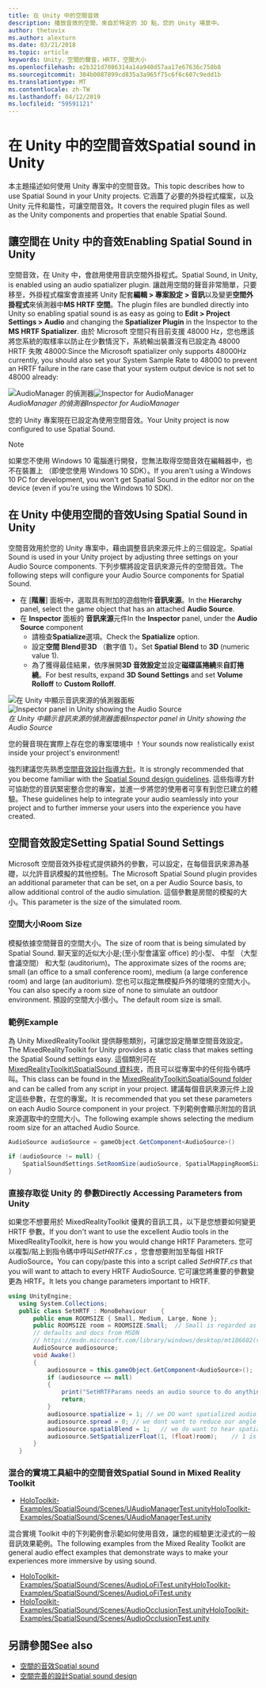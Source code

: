 ```yaml
---
title: 在 Unity 中的空間音效
description: 播放音效的空間，來自於特定的 3D 點，您的 Unity 場景中。
author: thetuvix
ms.author: alexturn
ms.date: 03/21/2018
ms.topic: article
keywords: Unity，空間的聲音，HRTF，空間大小
ms.openlocfilehash: e2b321d7086314a14a940d57aa17e67636c758b8
ms.sourcegitcommit: 384b0087899cd835a3a965f75c6f6c607c9edd1b
ms.translationtype: MT
ms.contentlocale: zh-TW
ms.lasthandoff: 04/12/2019
ms.locfileid: "59591121"
---
```

# <a name="spatial-sound-in-unity"></a><span data-ttu-id="c61c1-104">在 Unity 中的空間音效</span><span class="sxs-lookup"><span data-stu-id="c61c1-104">Spatial sound in Unity</span></span>

<span data-ttu-id="c61c1-105">本主題描述如何使用 Unity 專案中的空間音效。</span><span class="sxs-lookup"><span data-stu-id="c61c1-105">This topic describes how to use Spatial Sound in your Unity projects.</span></span> <span data-ttu-id="c61c1-106">它涵蓋了必要的外掛程式檔案，以及 Unity 元件和屬性，可讓空間音效。</span><span class="sxs-lookup"><span data-stu-id="c61c1-106">It covers the required plugin files as well as the Unity components and properties that enable Spatial Sound.</span></span>

## <a name="enabling-spatial-sound-in-unity"></a><span data-ttu-id="c61c1-107">讓空間在 Unity 中的音效</span><span class="sxs-lookup"><span data-stu-id="c61c1-107">Enabling Spatial Sound in Unity</span></span>

<span data-ttu-id="c61c1-108">空間音效，在 Unity 中，會啟用使用音訊空間外掛程式。</span><span class="sxs-lookup"><span data-stu-id="c61c1-108">Spatial Sound, in Unity, is enabled using an audio spatializer plugin.</span></span> <span data-ttu-id="c61c1-109">讓啟用空間的聲音非常簡單，只要移至，外掛程式檔案會直接將 Unity 配套**編輯 > 專案設定 > 音訊**以及變更**空間外掛程式**來偵測器中**MS HRTF 空間**。</span><span class="sxs-lookup"><span data-stu-id="c61c1-109">The plugin files are bundled directly into Unity so enabling spatial sound is as easy as going to **Edit > Project Settings > Audio** and changing the **Spatializer Plugin** in the Inspector to the **MS HRTF Spatializer**.</span></span> <span data-ttu-id="c61c1-110">由於 Microsoft 空間只有目前支援 48000 Hz，您也應該將您系統的取樣率以防止在少數情況下，系統輸出裝置沒有已設定為 48000 HRTF 失敗 48000:</span><span class="sxs-lookup"><span data-stu-id="c61c1-110">Since the Microsoft spatializer only supports 48000Hz currently, you should also set your System Sample Rate to 48000 to prevent an HRTF failure in the rare case that your system output device is not set to 48000 already:</span></span>

<span data-ttu-id="c61c1-111">![AudioManager 的偵測器](images/audio-250px.png)</span><span class="sxs-lookup"><span data-stu-id="c61c1-111">![Inspector for AudioManager](images/audio-250px.png)</span></span><br>
<span data-ttu-id="c61c1-112">*AudioManager 的偵測器*</span><span class="sxs-lookup"><span data-stu-id="c61c1-112">*Inspector for AudioManager*</span></span>

<span data-ttu-id="c61c1-113">您的 Unity 專案現在已設定為使用空間音效。</span><span class="sxs-lookup"><span data-stu-id="c61c1-113">Your Unity project is now configured to use Spatial Sound.</span></span>

>[!NOTE]
><span data-ttu-id="c61c1-114">如果您不使用 Windows 10 電腦進行開發，您無法取得空間音效在編輯器中，也不在裝置上 （即使您使用 Windows 10 SDK）。</span><span class="sxs-lookup"><span data-stu-id="c61c1-114">If you aren't using a Windows 10 PC for development, you won't get Spatial Sound in the editor nor on the device (even if you're using the Windows 10 SDK).</span></span>

## <a name="using-spatial-sound-in-unity"></a><span data-ttu-id="c61c1-115">在 Unity 中使用空間的音效</span><span class="sxs-lookup"><span data-stu-id="c61c1-115">Using Spatial Sound in Unity</span></span>

<span data-ttu-id="c61c1-116">空間音效用於您的 Unity 專案中，藉由調整音訊來源元件上的三個設定。</span><span class="sxs-lookup"><span data-stu-id="c61c1-116">Spatial Sound is used in your Unity project by adjusting three settings on your Audio Source components.</span></span> <span data-ttu-id="c61c1-117">下列步驟將設定音訊來源元件的空間音效。</span><span class="sxs-lookup"><span data-stu-id="c61c1-117">The following steps will configure your Audio Source components for Spatial Sound.</span></span>
* <span data-ttu-id="c61c1-118">在 [**階層**] 面板中，選取具有附加的遊戲物件**音訊來源**。</span><span class="sxs-lookup"><span data-stu-id="c61c1-118">In the **Hierarchy** panel, select the game object that has an attached **Audio Source**.</span></span>
* <span data-ttu-id="c61c1-119">在  **Inspector**  面板的 **音訊來源**元件</span><span class="sxs-lookup"><span data-stu-id="c61c1-119">In the **Inspector** panel, under the **Audio Source** component</span></span>
    * <span data-ttu-id="c61c1-120">請檢查**Spatialize**選項。</span><span class="sxs-lookup"><span data-stu-id="c61c1-120">Check the **Spatialize** option.</span></span>
    * <span data-ttu-id="c61c1-121">設定**空間 Blend**要**3D** （數字值 1）。</span><span class="sxs-lookup"><span data-stu-id="c61c1-121">Set **Spatial Blend** to **3D** (numeric value 1).</span></span>
    * <span data-ttu-id="c61c1-122">為了獲得最佳結果，依序展開**3D 音效設定**並設定**磁碟區捲繞**來**自訂捲繞**。</span><span class="sxs-lookup"><span data-stu-id="c61c1-122">For best results, expand **3D Sound Settings** and set **Volume Rolloff** to **Custom Rolloff**.</span></span>

<span data-ttu-id="c61c1-123">![在 Unity 中顯示音訊來源的偵測器面板](images/audiosource.png)</span><span class="sxs-lookup"><span data-stu-id="c61c1-123">![Inspector panel in Unity showing the Audio Source](images/audiosource.png)</span></span><br>
<span data-ttu-id="c61c1-124">*在 Unity 中顯示音訊來源的偵測器面板*</span><span class="sxs-lookup"><span data-stu-id="c61c1-124">*Inspector panel in Unity showing the Audio Source*</span></span>

<span data-ttu-id="c61c1-125">您的聲音現在實際上存在您的專案環境中 ！</span><span class="sxs-lookup"><span data-stu-id="c61c1-125">Your sounds now realistically exist inside your project's environment!</span></span>

<span data-ttu-id="c61c1-126">強烈建議您先熟悉[空間音效設計指導方針](spatial-sound-design.md)。</span><span class="sxs-lookup"><span data-stu-id="c61c1-126">It is strongly recommended that you become familiar with the [Spatial Sound design guidelines](spatial-sound-design.md).</span></span> <span data-ttu-id="c61c1-127">這些指導方針可協助您的音訊緊密整合您的專案，並進一步將您的使用者可享有到您已建立的體驗。</span><span class="sxs-lookup"><span data-stu-id="c61c1-127">These guidelines help to integrate your audio seamlessly into your project and to further immerse your users into the experience you have created.</span></span>

## <a name="setting-spatial-sound-settings"></a><span data-ttu-id="c61c1-128">空間音效設定</span><span class="sxs-lookup"><span data-stu-id="c61c1-128">Setting Spatial Sound Settings</span></span>

<span data-ttu-id="c61c1-129">Microsoft 空間音效外掛程式提供額外的參數，可以設定，在每個音訊來源為基礎，以允許音訊模擬的其他控制。</span><span class="sxs-lookup"><span data-stu-id="c61c1-129">The Microsoft Spatial Sound plugin provides an additional parameter that can be set, on a per Audio Source basis, to allow additional control of the audio simulation.</span></span> <span data-ttu-id="c61c1-130">這個參數是房間的模擬的大小。</span><span class="sxs-lookup"><span data-stu-id="c61c1-130">This parameter is the size of the simulated room.</span></span>

### <a name="room-size"></a><span data-ttu-id="c61c1-131">空間大小</span><span class="sxs-lookup"><span data-stu-id="c61c1-131">Room Size</span></span>

<span data-ttu-id="c61c1-132">模擬依據空間聲音的空間大小。</span><span class="sxs-lookup"><span data-stu-id="c61c1-132">The size of room that is being simulated by Spatial Sound.</span></span> <span data-ttu-id="c61c1-133">聊天室的近似大小是;(至小型會議室 office) 的小型、 中型 （大型會議空間） 和大型 (auditorium)。</span><span class="sxs-lookup"><span data-stu-id="c61c1-133">The approximate sizes of the rooms are; small (an office to a small conference room), medium (a large conference room) and large (an auditorium).</span></span> <span data-ttu-id="c61c1-134">您也可以指定無模擬戶外的環境的空間大小。</span><span class="sxs-lookup"><span data-stu-id="c61c1-134">You can also specify a room size of none to simulate an outdoor environment.</span></span> <span data-ttu-id="c61c1-135">預設的空間大小很小。</span><span class="sxs-lookup"><span data-stu-id="c61c1-135">The default room size is small.</span></span>

### <a name="example"></a><span data-ttu-id="c61c1-136">範例</span><span class="sxs-lookup"><span data-stu-id="c61c1-136">Example</span></span>

<span data-ttu-id="c61c1-137">為 Unity MixedRealityToolkit 提供靜態類別，可讓您設定簡單空間音效設定。</span><span class="sxs-lookup"><span data-stu-id="c61c1-137">The MixedRealityToolkit for Unity provides a static class that makes setting the Spatial Sound settings easy.</span></span> <span data-ttu-id="c61c1-138">這個類別可在[MixedRealityToolkit\SpatialSound 資料夾](https://github.com/Microsoft/MixedRealityToolkit-Unity/tree/htk_release/Assets/HoloToolkit/SpatialSound)，而且可以從專案中的任何指令碼呼叫。</span><span class="sxs-lookup"><span data-stu-id="c61c1-138">This class can be found in the [MixedRealityToolkit\SpatialSound folder](https://github.com/Microsoft/MixedRealityToolkit-Unity/tree/htk_release/Assets/HoloToolkit/SpatialSound) and can be called from any script in your project.</span></span> <span data-ttu-id="c61c1-139">建議每個音訊來源元件上設定這些參數，在您的專案。</span><span class="sxs-lookup"><span data-stu-id="c61c1-139">It is recommended that you set these parameters on each Audio Source component in your project.</span></span> <span data-ttu-id="c61c1-140">下列範例會顯示附加的音訊來源選取中的空間大小。</span><span class="sxs-lookup"><span data-stu-id="c61c1-140">The following example shows selecting the medium room size for an attached Audio Source.</span></span>

```cs
AudioSource audioSource = gameObject.GetComponent<AudioSource>()

if (audioSource != null) {
    SpatialSoundSettings.SetRoomSize(audioSource, SpatialMappingRoomSizes.Medium);
}
```

### <a name="directly-accessing-parameters-from-unity"></a><span data-ttu-id="c61c1-141">直接存取從 Unity 的 參數</span><span class="sxs-lookup"><span data-stu-id="c61c1-141">Directly Accessing Parameters from Unity</span></span>

<span data-ttu-id="c61c1-142">如果您不想要用於 MixedRealityToolkit 優異的音訊工具，以下是您想要如何變更 HRTF 參數。</span><span class="sxs-lookup"><span data-stu-id="c61c1-142">If you don't want to use the excellent Audio tools in the MixedRealityToolkit, here is how you would change HRTF Parameters.</span></span> <span data-ttu-id="c61c1-143">您可以複製/貼上到指令碼中呼叫*SetHRTF.cs* ，您會想要附加至每個 HRTF AudioSource。</span><span class="sxs-lookup"><span data-stu-id="c61c1-143">You can copy/paste this into a script called *SetHRTF.cs* that you will want to attach to every HRTF AudioSource.</span></span> <span data-ttu-id="c61c1-144">它可讓您將重要的參數變更為 HRTF。</span><span class="sxs-lookup"><span data-stu-id="c61c1-144">It lets you change parameters important to HRTF.</span></span>

```cs
using UnityEngine;
   using System.Collections;
   public class SetHRTF : MonoBehaviour    {
       public enum ROOMSIZE { Small, Medium, Large, None };
       public ROOMSIZE room = ROOMSIZE.Small;  // Small is regarded as the "most average"
       // defaults and docs from MSDN
       // https://msdn.microsoft.com/library/windows/desktop/mt186602(v=vs.85).aspx
       AudioSource audiosource;
       void Awake()
       {
           audiosource = this.gameObject.GetComponent<AudioSource>();
           if (audiosource == null)
           {
               print("SetHRTFParams needs an audio source to do anything.");
               return;
           }
           audiosource.spatialize = 1; // we DO want spatialized audio
           audiosource.spread = 0; // we dont want to reduce our angle of hearing
           audiosource.spatialBlend = 1;   // we do want to hear spatialized audio
           audiosource.SetSpatializerFloat(1, (float)room);    // 1 is the roomsize param
       }
   }
```
### <a name="spatial-sound-in-mixed-reality-toolkit"></a><span data-ttu-id="c61c1-145">混合的實境工具組中的空間音效</span><span class="sxs-lookup"><span data-stu-id="c61c1-145">Spatial Sound in Mixed Reality Toolkit</span></span>
- [<span data-ttu-id="c61c1-146">HoloToolkit-Examples/SpatialSound/Scenes/UAudioManagerTest.unity</span><span class="sxs-lookup"><span data-stu-id="c61c1-146">HoloToolkit-Examples/SpatialSound/Scenes/UAudioManagerTest.unity</span></span>](https://github.com/Microsoft/MixedRealityToolkit-Unity/blob/htk_release/Assets/HoloToolkit-Examples/SpatialSound/Scenes/UAudioManagerTest.unity)

<span data-ttu-id="c61c1-147">混合實境 Toolkit 中的下列範例會示範如何使用音效，讓您的經驗更沈浸式的一般音訊效果範例。</span><span class="sxs-lookup"><span data-stu-id="c61c1-147">The following examples from the Mixed Reality Toolkit are general audio effect examples that demonstrate ways to make your experiences more immersive by using sound.</span></span>
- [<span data-ttu-id="c61c1-148">HoloToolkit-Examples/SpatialSound/Scenes/AudioLoFiTest.unity</span><span class="sxs-lookup"><span data-stu-id="c61c1-148">HoloToolkit-Examples/SpatialSound/Scenes/AudioLoFiTest.unity</span></span>](https://github.com/Microsoft/MixedRealityToolkit-Unity/blob/htk_release/Assets/HoloToolkit-Examples/SpatialSound/Scenes/AudioLoFiTest.unity)
- [<span data-ttu-id="c61c1-149">HoloToolkit-Examples/SpatialSound/Scenes/AudioOcclusionTest.unity</span><span class="sxs-lookup"><span data-stu-id="c61c1-149">HoloToolkit-Examples/SpatialSound/Scenes/AudioOcclusionTest.unity</span></span>](https://github.com/Microsoft/MixedRealityToolkit-Unity/blob/htk_release/Assets/HoloToolkit-Examples/SpatialSound/Scenes/AudioOcclusionTest.unity)

## <a name="see-also"></a><span data-ttu-id="c61c1-150">另請參閱</span><span class="sxs-lookup"><span data-stu-id="c61c1-150">See also</span></span>
* [<span data-ttu-id="c61c1-151">空間的音效</span><span class="sxs-lookup"><span data-stu-id="c61c1-151">Spatial sound</span></span>](spatial-sound.md)
* [<span data-ttu-id="c61c1-152">空間完善的設計</span><span class="sxs-lookup"><span data-stu-id="c61c1-152">Spatial sound design</span></span>](spatial-sound-design.md)
